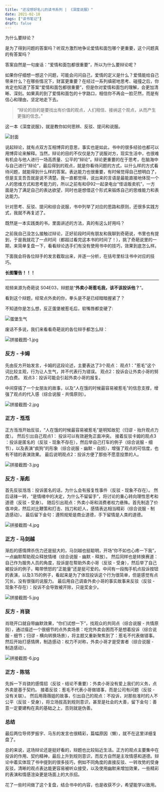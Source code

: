 ```yaml
---
title: "还没想好名儿的读书系列 | 《深度说服》"
date: 2021-02-18
tags: ["读书笔记"]
draft: false
---
```


为什么要辩论？

是为了得到问题的答案吗？听双方激烈地争论爱情和面包哪个更重要，这个问题真的有答案吗？

答案自然是一句废话：“爱情和面包都很重要”，所以为什么要辩论呢？

如果你仔细想一想这个问题，可能会问问自己，爱情的定义是什么？爱情能给自己带来什么？在哪些情况下，财富更重要？在经过一系列缜密地思考、碰撞之后，你肯定也知道了答案“爱情和面包都很重要”，但是你对爱情和面包的理解，会更加清晰、深刻。如果真的到了爱情和面包的十字路口，相信你不再会一脸茫然，而是有信心和理由，坚定地走下去。

> “辩论的目的是要找出有价值的观点，人们相信、接纳这个观点，从而产生更强的信念。”

这一本《深度说服》，就是教你如何思辨、反驳、提问和说服。

![封面](https://vkceyugu.cdn.bspapp.com/VKCEYUGU-b1ebbd3c-ca49-405b-957b-effe60782276/4269edfb-4125-4773-9bb6-b2214f31e788.jpg)

说起辩论，就有点双方互相博弈的意思，事实也是如此，书中的很多经验也都可以用博弈论来解释。当然，辩论的目的不仅仅是为了说服对方，现实生活中，也很难有机会与他人进行一场高质量、公平的“辩论”。辩论更重要的在于思考，在脑海中与自己进行“辩论”，最后得到的观点，就是你看待问题的方式，以什么样的方式看待问题，就能得到什么样的答案。表达能力也很重要，有时候觉得自己想明白了，但是支支吾吾就是说不清楚。我一直都觉得，说出来的言语是最能直接地体现一个人的思维方式和思考能力的，所以之前有和@92一起录电台“怪话贩卖机”，一方面是为了满足自己的表达欲望，同时也是想借这个形式来锻炼自己的思维能力和表达能力。

针对思考、反驳、提问和综合说服，书中列举了对应的思路和原则，还很多实践方式，我就不再复述了。

既然是一本实践类的书，里面讲述的方法，真的有这么好用吗？

之前我自己没怎么接触过辩论，正好前段时间有朋友和我聊到奇葩说，书里也有提到，于是我就花了一点时间（都超过看完这本书的时间了！），挑了奇葩说里的一期，来简单复盘一下，看看辩论选手们有没有使用书中的技巧，效果到底怎么样。

下面我会将各位辩手的发言截取出来，并逐一分析，在括号里标注书中对应的技巧。

**长图警告！！！**

---

视频来源为奇葩说 S04E03，辩题是“**外卖小哥惹毛我，该不该投诉他？**”。

看到这个辩题，经常点外卖的你，拳头是不是已经暗暗握紧了？

不知道你是怎么想，反正蛋堡被惹毛后，软嘴唇都变硬了:

![蛋堡生气](https://vkceyugu.cdn.bspapp.com/VKCEYUGU-b1ebbd3c-ca49-405b-957b-effe60782276/16fcd410-b868-41d1-921c-8513345372f8.jpg)

废话不多说，我们来看看奇葩说的各位辩手都怎么辩：


![拼接截图-1.jpg](https://vkceyugu.cdn.bspapp.com/VKCEYUGU-b1ebbd3c-ca49-405b-957b-effe60782276/5d2f4077-fe42-4dec-be15-a603589e38d3.jpg)

### 反方 - 卡姆

先由反方开始发言，卡姆的这段论述，主要表达了3个观点：
观点1："惹毛"这个词比较主观，行为让人生气，并不代表行为错误。
观点2：投诉会让外卖小哥的努力白费。
观点3：投诉可能会引起外卖小哥的报复。

中间穿插了一个女朋友的故事，以及“人在饿的时候最容易被惹毛”的信息支撑，增强了观点的代入感（综合说服 - 共情原则）。


![拼接截图-2.jpg](https://vkceyugu.cdn.bspapp.com/VKCEYUGU-b1ebbd3c-ca49-405b-957b-effe60782276/bca8d9c6-2053-4a97-8bb7-d059a2b0893c.jpg)

### 正方 - 湉湉

正方湉湉开始反驳，“人在饿的时候最容易被惹毛”是明知故犯（归谬 - 抬升观点力度）。
然后引出自己观点1： 投诉可以有效避免正面冲突。
接着反驳卡姆的观点3 ：投诉是匿名的（反驳 - 现象不存在），然后举自己打车的例子（综合说服 - 细节），以及表演“疯狗”的形象（综合说服 - 幽默 - 自损），增强了观点的可信度，也有不错的表演效果。
最后说明观点2：投诉方便了那些不愿意投票的人。


![拼接截图-3.jpg](https://vkceyugu.cdn.bspapp.com/VKCEYUGU-b1ebbd3c-ca49-405b-957b-effe60782276/0ce187af-dab9-42bd-bd54-dcd4e4146e4b.jpg)

### 反方 - 渐彪

首先反驳湉湉：投诉匿名的话，为什么会有报复性事件（反驳 - 现象不存在）。
然后话锋一转，“是情绪中的决定，为什么不留留手”，将讨论的重心转向理性思考和道德（反驳 - 受身）。
随后引出观点：外卖小哥和消费者权力悬殊。首先制造了价值冲突，然后对比鞭策和打击、挡刀和赶人，感情表达相当精彩（综合说服 - 制造感动）。
最后留下金句：遵照规矩是商业道德，手下留情是人类的道德。


![拼接截图-4.jpg](https://vkceyugu.cdn.bspapp.com/VKCEYUGU-b1ebbd3c-ca49-405b-957b-effe60782276/bab0757a-fc97-4a46-922e-db81b62e6c58.jpg)

### 正方 - 马剑越

渐彪的感情牌杀伤力还是挺大的，马剑越也挺聪明，开场“你不如也心疼一下我”，一点幽默帮助观众释放情绪（综合说服 - 幽默 - 释放）。
然后同样也是转换赛道：自己作为服务人员的角度，投诉是在帮助外卖小哥（反驳 - 受身），然后举了自己被投诉的例子，略带愤怒的“正能量”还是挺可爱的。中间有一段掏手机点投诉按钮的表演，以及3.15的例子，看起来是为了体现投诉这个行为很简单，但是感觉有点冗长，没有很强的说服力。
最后用自己调查外卖小哥的事实故事来反驳（反驳 - 现象不存在）：投诉不会导致被开除，只是奖金少。


![拼接截图-5.jpg](https://vkceyugu.cdn.bspapp.com/VKCEYUGU-b1ebbd3c-ca49-405b-957b-effe60782276/9444b7b3-4d61-46f1-85f1-330a602b2098.jpg)

### 反方 - 肖骁

肖晓开口就自带幽默效果，“你们试想一下”，找观众的共同点（综合说服 - 共情原则），通过描述一个很细节的点外卖场景：吃完外卖会困而不是想着投诉（综合说服 - 细节；归谬 - 横向转换场景），将主题又重新聚焦到了：惹毛不代表做错事。
然后开始打感情牌，制造感动：权力不对称，外卖小哥才是受害者（综合说服 - 制造感动）。


![拼接截图-6.jpg](https://vkceyugu.cdn.bspapp.com/VKCEYUGU-b1ebbd3c-ca49-405b-957b-effe60782276/6ef0ac1f-d465-45f4-8d2f-24bc7a8b57ef.jpg)

### 正方 - 陈铭

先拆一下肖骁的感情招（反驳 - 结论不重要）：外卖小哥没有爱上我们的义务，点外卖是基于契约。
接着反驳：惹毛不代表小哥做错事，而是公司有问题（反驳 - 没有关联）。
然后用薇薇姐的故事，引出自己的观点：不投诉，对那些准时的人不公平（反驳 - 受身），将立场拔高到规则意识，甚至是社会的大善，留下金句：善意一定要建构在真的基础之上，否则就是伪善。

### 总结

最后两位导师罗振宇、马东的发言也很精彩，篇幅原因（懒），就不在这里详细复盘了。

总的来说，这场辩论还是挺好看的，辩题也比较贴近生活。正方的观点主要集中在投诉的作用、契约精神，最后上升到规则意识，而反方自然是主攻情感和道德。辩论中着实体现了书中提到的很多技巧，例如不同角度的直接反驳、一转攻势的受身反驳，清晰的观点表达能更容易被听众接受，以及使用幽默来增加效果，一些精彩的表演和情感渲染更是场面上的大杀招。

花了一些时间做了这个复盘，结合书中的内容，也是收获不少，希望能学以致用。